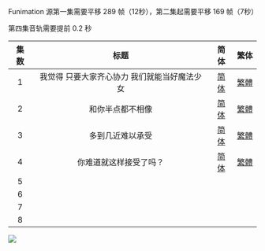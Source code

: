 

Funimation 源第一集需要平移 289 帧（12秒），第二集起需要平移 169 帧（7秒）

第四集音轨需要提前 0.2 秒

| 集数 |                      标题                      |                             简体                             |                             繁体                             |
| :--: | :--------------------------------------------: | :----------------------------------------------------------: | :----------------------------------------------------------: |
|  1   | 我觉得  只要大家齐心协力  我们就能当好魔法少女 | [简体](https://raw.githubusercontent.com/SweetSub/SweetSub-source/master/Magia%20Record%20S2/%5BSweetSub%26EnkanRec%5D%20Magia%20Record%20S2%20-%2001.chs.ass) | [繁體](https://raw.githubusercontent.com/SweetSub/SweetSub-source/master/Magia%20Record%20S2/%5BSweetSub%26EnkanRec%5D%20Magia%20Record%20S2%20-%2001.cht.ass) |
|  2   |                和你半点都不相像                | [简体](https://raw.githubusercontent.com/SweetSub/SweetSub-source/master/Magia%20Record%20S2/%5BSweetSub%26EnkanRec%5D%20Magia%20Record%20S2%20-%2002.chs.ass) | [繁體](https://raw.githubusercontent.com/SweetSub/SweetSub-source/master/Magia%20Record%20S2/%5BSweetSub%26EnkanRec%5D%20Magia%20Record%20S2%20-%2002.cht.ass) |
|  3   |                多到几近难以承受                | [简体](https://raw.githubusercontent.com/SweetSub/SweetSub-source/master/Magia%20Record%20S2/%5BSweetSub%26EnkanRec%5D%20Magia%20Record%20S2%20-%2003.chs.ass) | [繁體](https://raw.githubusercontent.com/SweetSub/SweetSub-source/master/Magia%20Record%20S2/%5BSweetSub%26EnkanRec%5D%20Magia%20Record%20S2%20-%2003.cht.ass) |
|  4   |             你难道就这样接受了吗？             | [简体](https://raw.githubusercontent.com/SweetSub/SweetSub-source/master/Magia%20Record%20S2/%5BSweetSub%26EnkanRec%5D%20Magia%20Record%20S2%20-%2004.chs.ass) | [繁體](https://raw.githubusercontent.com/SweetSub/SweetSub-source/master/Magia%20Record%20S2/%5BSweetSub%26EnkanRec%5D%20Magia%20Record%20S2%20-%2004.cht.ass) |
|  5   |                                                |                                                              |                                                              |
|  6   |                                                |                                                              |                                                              |
|  7   |                                                |                                                              |                                                              |
|  8   |                                                |                                                              |                                                              |


![](https://i.loli.net/2021/08/01/4Xevx52sG3EfQYy.jpg)